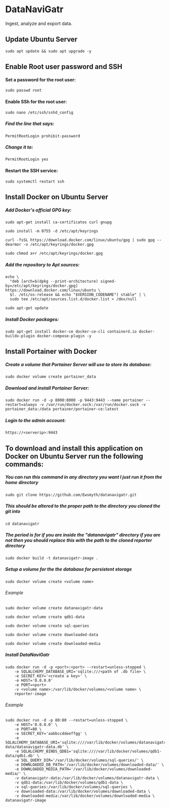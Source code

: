 # DataNaviGatr
 Ingest, analyze and export data.

## Update Ubuntu Server
```
sudo apt update && sudo apt upgrade -y
```

## Enable Root user password and SSH
#### Set a password for the root user:
```
sudo passwd root
```
#### Enable SSh for the root user:
```
sudo nano /etc/ssh/sshd_config
```
##### Find the line that says:
```
PermitRootLogin prohibit-password
```
##### Change it to:
```
PermitRootLogin yes
```
#### Restart the SSH service:
```
sudo systemctl restart ssh
```

## Install Docker on Ubuntu Server

##### Add Docker's official GPG key:
```
sudo apt-get install ca-certificates curl gnupg
```
```
sudo install -m 0755 -d /etc/apt/keyrings
```
```
curl -fsSL https://download.docker.com/linux/ubuntu/gpg | sudo gpg --dearmor -o /etc/apt/keyrings/docker.gpg
```
```
sudo chmod a+r /etc/apt/keyrings/docker.gpg
```
##### Add the repository to Apt sources:
```
echo \
  "deb [arch=$(dpkg --print-architecture) signed-by=/etc/apt/keyrings/docker.gpg] https://download.docker.com/linux/ubuntu \
  $(. /etc/os-release && echo "$VERSION_CODENAME") stable" | \
  sudo tee /etc/apt/sources.list.d/docker.list > /dev/null
```
```
sudo apt-get update
```
##### Install Docker packages:
```
sudo apt-get install docker-ce docker-ce-cli containerd.io docker-buildx-plugin docker-compose-plugin -y
```

## Install Portainer with Docker
##### Create a volume that Portainer Server will use to store its database:
```
sudo docker volume create portainer_data
```
##### Download and install Portainer Server:
```
sudo docker run -d -p 8000:8000 -p 9443:9443 --name portainer --restart=always -v /var/run/docker.sock:/var/run/docker.sock -v portainer_data:/data portainer/portainer-ce:latest
```
##### Login to the admin account:
```
https://<serverip>:9443
```

## To download and install this application on Docker on Ubuntu Server run the following commands:

##### You can run this command in any directory you want I just run it from the home directory
```
sudo git clone https://github.com/Ewsmyth/datanavigatr.git
```
##### This should be altered to the proper path to the directory you cloned the git into
```
cd datanavigatr
```
##### The period is for if you are inside the "datanavigatr" directory if you are not then you should replace this with the path to the cloned reporter directory
```
sudo docker build -t datanavigatr-image .
```
##### Setup a volume for the the database for persistent storage
```
sudo docker volume create <volume name>
```
###### Example
```
sudo docker volume create datanavigatr-data
```
```
sudo docker volume create qdb1-data
```
```
sudo docker volume create sql-queries
```
```
sudo docker volume create downloaded-data
```
```
sudo docker volume create downloaded-media
```
##### Install DataNaviGatr
```
sudo docker run -d -p <port>:<port> --restart=unless-stopped \
    -e SQLALCHEMY_DATABASE_URI='sqlite:///<path of .db file> \
    -e SECRET_KEY='<create a key>' \
    -e HOST='0.0.0.0'
    -e PORT=<port>
    -v <volume name>:/var/lib/docker/volumes/<volume name> \
    reporter-image
```
###### Example
```
sudo docker run -d -p 80:80 --restart=unless-stopped \
    -e HOST='0.0.0.0' \
    -e PORT=80 \
    -e SECRET_KEY='aabbccddeeffgg' \
    -e SQLALCHEMY_DATABASE_URI='sqlite:////var/lib/docker/volumes/datanavigatr-data/datanavigatr-data.db' \
    -e SQLALCHEMY_BINDS_QDB1='sqlite:////var/lib/docker/volumes/qdb1-data/qdb1.db' \
    -e SQL_QUERY_DIR='/var/lib/docker/volumes/sql-queries/' \
    -e DOWNLOADED_DB_PATH='/var/lib/docker/volumes/downloaded-data/' \
    -e DOWNLOADED_MEDIA_PATH='/var/lib/docker/volumes/downloaded-media/' \
    -v datanavigatr-data:/var/lib/docker/volumes/datanavigatr-data \
    -v qdb1-data:/var/lib/docker/volumes/qdb1-data \
    -v sql-queries:/var/lib/docker/volumes/sql-queries \
    -v downloaded-data:/var/lib/docker/volumes/downloaded-data \
    -v downloaded-media:/var/lib/docker/volumes/downloaded-media \
datanavigatr-image
```